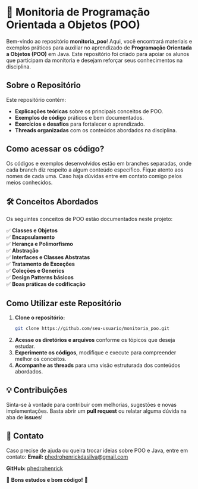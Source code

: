 # 📌 Monitoria de Programação Orientada a Objetos (POO)

Bem-vindo ao repositório **monitoria_poo**! Aqui, você encontrará materiais e exemplos práticos para auxiliar no aprendizado de **Programação Orientada a Objetos (POO)** em Java. Este repositório foi criado para apoiar os alunos que participam da monitoria e desejam reforçar seus conhecimentos na disciplina.

## Sobre o Repositório

Este repositório contém:
-  **Explicações teóricas** sobre os principais conceitos de POO.
-  **Exemplos de código** práticos e bem documentados.
-  **Exercícios e desafios** para fortalecer o aprendizado.
-  **Threads organizadas** com os conteúdos abordados na disciplina.
  
## Como acessar os código?
Os códigos e exemplos desenvolvidos estão em branches separadas, onde cada branch diz respeito a algum conteúdo específico. Fique atento aos nomes de cada uma. Caso haja dúvidas entre em contato comigo pelos meios conhecidos.

## 🛠️ Conceitos Abordados

Os seguintes conceitos de POO estão documentados neste projeto:

✅ **Classes e Objetos**  
✅ **Encapsulamento**  
✅ **Herança e Polimorfismo**  
✅ **Abstração**  
✅ **Interfaces e Classes Abstratas**  
✅ **Tratamento de Exceções**  
✅ **Coleções e Generics**  
✅ **Design Patterns básicos**  
✅ **Boas práticas de codificação**  

## Como Utilizar este Repositório

1. **Clone o repositório:**
   ```bash
   git clone https://github.com/seu-usuario/monitoria_poo.git
   ```
2. **Acesse os diretórios e arquivos** conforme os tópicos que deseja estudar.
3. **Experimente os códigos**, modifique e execute para compreender melhor os conceitos.
4. **Acompanhe as threads** para uma visão estruturada dos conteúdos abordados.

## 💡 Contribuições

Sinta-se à vontade para contribuir com melhorias, sugestões e novas implementações. Basta abrir um **pull request** ou relatar alguma dúvida na aba de **issues**!

## 📩 Contato

Caso precise de ajuda ou queira trocar ideias sobre POO e Java, entre em contato:
**Email:** phedrohenrickdasilva@gmail.com

**GitHub:** [phedrohenrick](https://github.com/phedrohenrick)  

📌 **Bons estudos e bom código!** 🚀

